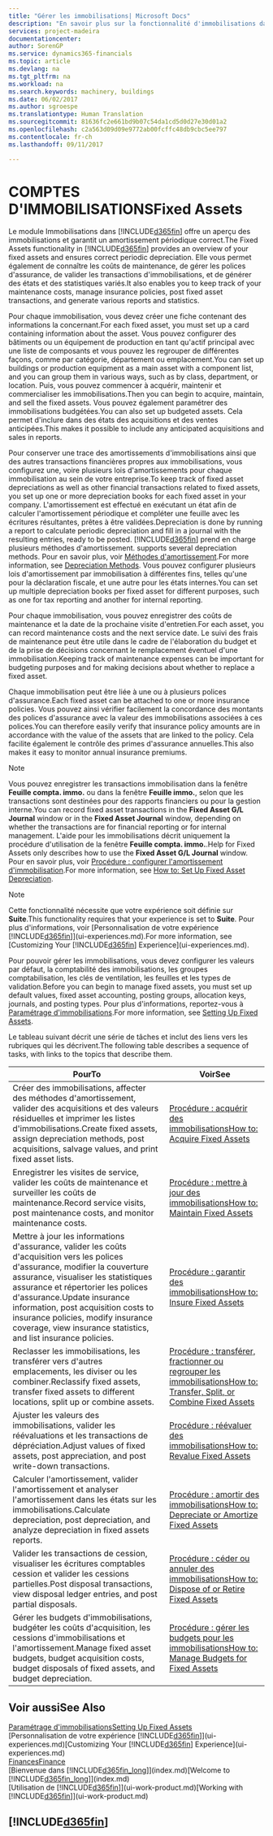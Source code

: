 ```yaml
---
title: "Gérer les immobilisations| Microsoft Docs"
description: "En savoir plus sur la fonctionnalité d'immobilisations dans Financials et affichez un aperçu de l'utilisation des immobilisations."
services: project-madeira
documentationcenter: 
author: SorenGP
ms.service: dynamics365-financials
ms.topic: article
ms.devlang: na
ms.tgt_pltfrm: na
ms.workload: na
ms.search.keywords: machinery, buildings
ms.date: 06/02/2017
ms.author: sgroespe
ms.translationtype: Human Translation
ms.sourcegitcommit: 81636fc2e661bd9b07c54da1cd5d0d27e30d01a2
ms.openlocfilehash: c2a563d09d09e9772ab00fcffc48db9cbc5ee797
ms.contentlocale: fr-ch
ms.lasthandoff: 09/11/2017

---
```

# <a name="fixed-assets"></a><span data-ttu-id="67078-103">COMPTES D'IMMOBILISATIONS</span><span class="sxs-lookup"><span data-stu-id="67078-103">Fixed Assets</span></span>
<span data-ttu-id="67078-104">Le module Immobilisations dans [!INCLUDE[d365fin](includes/d365fin_md.md)] offre un aperçu des immobilisations et garantit un amortissement périodique correct.</span><span class="sxs-lookup"><span data-stu-id="67078-104">The Fixed Assets functionality in [!INCLUDE[d365fin](includes/d365fin_md.md)] provides an overview of your fixed assets and ensures correct periodic depreciation.</span></span> <span data-ttu-id="67078-105">Elle vous permet également de connaître les coûts de maintenance, de gérer les polices d'assurance, de valider les transactions d'immobilisations, et de générer des états et des statistiques variés.</span><span class="sxs-lookup"><span data-stu-id="67078-105">It also enables you to keep track of your maintenance costs, manage insurance policies, post fixed asset transactions, and generate various reports and statistics.</span></span>

<span data-ttu-id="67078-106">Pour chaque immobilisation, vous devez créer une fiche contenant des informations la concernant.</span><span class="sxs-lookup"><span data-stu-id="67078-106">For each fixed asset, you must set up a card containing information about the asset.</span></span> <span data-ttu-id="67078-107">Vous pouvez configurer des bâtiments ou un équipement de production en tant qu'actif principal avec une liste de composants et vous pouvez les regrouper de différentes façons, comme par catégorie, département ou emplacement.</span><span class="sxs-lookup"><span data-stu-id="67078-107">You can set up buildings or production equipment as a main asset with a component list, and you can group them in various ways, such as by class, department, or location.</span></span> <span data-ttu-id="67078-108">Puis, vous pouvez commencer à acquérir, maintenir et commercialiser les immobilisations.</span><span class="sxs-lookup"><span data-stu-id="67078-108">Then you can begin to acquire, maintain, and sell the fixed assets.</span></span> <span data-ttu-id="67078-109">Vous pouvez également paramétrer des immobilisations budgétées.</span><span class="sxs-lookup"><span data-stu-id="67078-109">You can also set up budgeted assets.</span></span> <span data-ttu-id="67078-110">Cela permet d'inclure dans des états des acquisitions et des ventes anticipées.</span><span class="sxs-lookup"><span data-stu-id="67078-110">This makes it possible to include any anticipated acquisitions and sales in reports.</span></span>

<span data-ttu-id="67078-111">Pour conserver une trace des amortissements d'immobilisations ainsi que des autres transactions financières propres aux immobilisations, vous configurez une, voire plusieurs lois d'amortissements pour chaque immobilisation au sein de votre entreprise.</span><span class="sxs-lookup"><span data-stu-id="67078-111">To keep track of fixed asset depreciations as well as other financial transactions related to fixed assets, you set up one or more depreciation books for each fixed asset in your company.</span></span> <span data-ttu-id="67078-112">L'amortissement est effectué en exécutant un état afin de calculer l'amortissement périodique et compléter une feuille avec les écritures résultantes, prêtes à être validées.</span><span class="sxs-lookup"><span data-stu-id="67078-112">Depreciation is done by running a report to calculate periodic depreciation and fill in a journal with the resulting entries, ready to be posted.</span></span> [!INCLUDE[d365fin](includes/d365fin_md.md)]<span data-ttu-id="67078-113"> prend en charge plusieurs méthodes d'amortissement.</span><span class="sxs-lookup"><span data-stu-id="67078-113"> supports several depreciation methods.</span></span> <span data-ttu-id="67078-114">Pour en savoir plus, voir [Méthodes d'amortissement](fa-depreciation-methods.md).</span><span class="sxs-lookup"><span data-stu-id="67078-114">For more information, see [Depreciation Methods](fa-depreciation-methods.md).</span></span> <span data-ttu-id="67078-115">Vous pouvez configurer plusieurs lois d'amortissement par immobilisation à différentes fins, telles qu'une pour la déclaration fiscale, et une autre pour les états internes.</span><span class="sxs-lookup"><span data-stu-id="67078-115">You can set up multiple depreciation books per fixed asset for different purposes, such as one for tax reporting and another for internal reporting.</span></span>

<span data-ttu-id="67078-116">Pour chaque immobilisation, vous pouvez enregistrer des coûts de maintenance et la date de la prochaine visite d'entretien.</span><span class="sxs-lookup"><span data-stu-id="67078-116">For each asset, you can record maintenance costs and the next service date.</span></span> <span data-ttu-id="67078-117">Le suivi des frais de maintenance peut être utile dans le cadre de l'élaboration du budget et de la prise de décisions concernant le remplacement éventuel d'une immobilisation.</span><span class="sxs-lookup"><span data-stu-id="67078-117">Keeping track of maintenance expenses can be important for budgeting purposes and for making decisions about whether to replace a fixed asset.</span></span>

<span data-ttu-id="67078-118">Chaque immobilisation peut être liée à une ou à plusieurs polices d'assurance.</span><span class="sxs-lookup"><span data-stu-id="67078-118">Each fixed asset can be attached to one or more insurance policies.</span></span> <span data-ttu-id="67078-119">Vous pouvez ainsi vérifier facilement la concordance des montants des polices d'assurance avec la valeur des immobilisations associées à ces polices.</span><span class="sxs-lookup"><span data-stu-id="67078-119">You can therefore easily verify that insurance policy amounts are in accordance with the value of the assets that are linked to the policy.</span></span> <span data-ttu-id="67078-120">Cela facilite également le contrôle des primes d'assurance annuelles.</span><span class="sxs-lookup"><span data-stu-id="67078-120">This also makes it easy to monitor annual insurance premiums.</span></span>

> [!NOTE]  
>   <span data-ttu-id="67078-121">Vous pouvez enregistrer les transactions immobilisation dans la fenêtre **Feuille compta. immo.** ou dans la fenêtre **Feuille immo.**, selon que les transactions sont destinées pour des rapports financiers ou pour la gestion interne.</span><span class="sxs-lookup"><span data-stu-id="67078-121">You can record fixed asset transactions in the **Fixed Asset G/L Journal** window or in the **Fixed Asset Journal** window, depending on whether the transactions are for financial reporting or for internal management.</span></span> <span data-ttu-id="67078-122">L'aide pour les immobilisations décrit uniquement la procédure d'utilisation de la fenêtre **Feuille compta. immo.**.</span><span class="sxs-lookup"><span data-stu-id="67078-122">Help for Fixed Assets only describes how to use the **Fixed Asset G/L Journal** window.</span></span> <span data-ttu-id="67078-123">Pour en savoir plus, voir [Procédure : configurer l'amortissement d'immobilisation](fa-how-setup-depreciation.md).</span><span class="sxs-lookup"><span data-stu-id="67078-123">For more information, see [How to: Set Up Fixed Asset Depreciation](fa-how-setup-depreciation.md).</span></span>

> [!NOTE]  
>   <span data-ttu-id="67078-124">Cette fonctionnalité nécessite que votre expérience soit définie sur **Suite**.</span><span class="sxs-lookup"><span data-stu-id="67078-124">This functionality requires that your experience is set to **Suite**.</span></span> <span data-ttu-id="67078-125">Pour plus d'informations, voir [Personnalisation de votre expérience [!INCLUDE[d365fin](includes/d365fin_md.md)]](ui-experiences.md).</span><span class="sxs-lookup"><span data-stu-id="67078-125">For more information, see [Customizing Your [!INCLUDE[d365fin](includes/d365fin_md.md)] Experience](ui-experiences.md).</span></span>

<span data-ttu-id="67078-126">Pour pouvoir gérer les immobilisations, vous devez configurer les valeurs par défaut, la comptabilité des immobilisations, les groupes comptabilisation, les clés de ventilation, les feuilles et les types de validation.</span><span class="sxs-lookup"><span data-stu-id="67078-126">Before you can begin to manage fixed assets, you must set up default values, fixed asset accounting, posting groups, allocation keys, journals, and posting types.</span></span> <span data-ttu-id="67078-127">Pour plus d'informations, reportez-vous à [Paramétrage d'immobilisations](fa-setup.md).</span><span class="sxs-lookup"><span data-stu-id="67078-127">For more information, see [Setting Up Fixed Assets](fa-setup.md).</span></span>

<span data-ttu-id="67078-128">Le tableau suivant décrit une série de tâches et inclut des liens vers les rubriques qui les décrivent.</span><span class="sxs-lookup"><span data-stu-id="67078-128">The following table describes a sequence of tasks, with links to the topics that describe them.</span></span>

| <span data-ttu-id="67078-129">Pour</span><span class="sxs-lookup"><span data-stu-id="67078-129">To</span></span> | <span data-ttu-id="67078-130">Voir</span><span class="sxs-lookup"><span data-stu-id="67078-130">See</span></span> |
| --- | --- |
| <span data-ttu-id="67078-131">Créer des immobilisations, affecter des méthodes d'amortissement, valider des acquisitions et des valeurs résiduelles et imprimer les listes d'immobilisations.</span><span class="sxs-lookup"><span data-stu-id="67078-131">Create fixed assets, assign depreciation methods, post acquisitions, salvage values, and print fixed asset lists.</span></span> |[<span data-ttu-id="67078-132">Procédure : acquérir des immobilisations</span><span class="sxs-lookup"><span data-stu-id="67078-132">How to: Acquire Fixed Assets</span></span>](fa-how-acquire.md) |
| <span data-ttu-id="67078-133">Enregistrer les visites de service, valider les coûts de maintenance et surveiller les coûts de maintenance.</span><span class="sxs-lookup"><span data-stu-id="67078-133">Record service visits, post maintenance costs, and monitor maintenance costs.</span></span> |[<span data-ttu-id="67078-134">Procédure : mettre à jour des immobilisations</span><span class="sxs-lookup"><span data-stu-id="67078-134">How to: Maintain Fixed Assets</span></span>](fa-how-maintain.md) |
| <span data-ttu-id="67078-135">Mettre à jour les informations d'assurance, valider les coûts d'acquisition vers les polices d'assurance, modifier la couverture assurance, visualiser les statistiques assurance et répertorier les polices d'assurance.</span><span class="sxs-lookup"><span data-stu-id="67078-135">Update insurance information, post acquisition costs to insurance policies, modify insurance coverage, view insurance statistics, and list insurance policies.</span></span> |[<span data-ttu-id="67078-136">Procédure : garantir des immobilisations</span><span class="sxs-lookup"><span data-stu-id="67078-136">How to: Insure Fixed Assets</span></span>](fa-how-insure.md) |
| <span data-ttu-id="67078-137">Reclasser les immobilisations, les transférer vers d'autres emplacements, les diviser ou les combiner.</span><span class="sxs-lookup"><span data-stu-id="67078-137">Reclassify fixed assets, transfer fixed assets to different locations, split up or combine assets.</span></span> |[<span data-ttu-id="67078-138">Procédure : transférer, fractionner ou regrouper les immobilisations</span><span class="sxs-lookup"><span data-stu-id="67078-138">How to: Transfer, Split, or Combine Fixed Assets</span></span>](fa-how-trans-split-combine.md) |
| <span data-ttu-id="67078-139">Ajuster les valeurs des immobilisations, valider les réévaluations et les transactions de dépréciation.</span><span class="sxs-lookup"><span data-stu-id="67078-139">Adjust values of fixed assets, post appreciation, and post write-down transactions.</span></span> |[<span data-ttu-id="67078-140">Procédure : réévaluer des immobilisations</span><span class="sxs-lookup"><span data-stu-id="67078-140">How to: Revalue Fixed Assets</span></span>](fa-how-revalue.md) |
| <span data-ttu-id="67078-141">Calculer l'amortissement, valider l'amortissement et analyser l'amortissement dans les états sur les immobilisations.</span><span class="sxs-lookup"><span data-stu-id="67078-141">Calculate depreciation, post depreciation, and  analyze depreciation in fixed assets reports.</span></span> |[<span data-ttu-id="67078-142">Procédure : amortir des immobilisations</span><span class="sxs-lookup"><span data-stu-id="67078-142">How to: Depreciate or Amortize Fixed Assets</span></span>](fa-how-depreciate-amortize.md) |
| <span data-ttu-id="67078-143">Valider les transactions de cession, visualiser les écritures comptables cession et valider les cessions partielles.</span><span class="sxs-lookup"><span data-stu-id="67078-143">Post disposal transactions, view disposal ledger entries, and post partial disposals.</span></span> |[<span data-ttu-id="67078-144">Procédure : céder ou annuler des immobilisations</span><span class="sxs-lookup"><span data-stu-id="67078-144">How to: Dispose of or Retire Fixed Assets</span></span>](fa-how-dispose-retire.md) |
| <span data-ttu-id="67078-145">Gérer les budgets d'immobilisations, budgéter les coûts d'acquisition, les cessions d'immobilisations et l'amortissement.</span><span class="sxs-lookup"><span data-stu-id="67078-145">Manage fixed asset budgets, budget acquisition costs, budget disposals of fixed assets, and budget depreciation.</span></span> |[<span data-ttu-id="67078-146">Procédure : gérer les budgets pour les immobilisations</span><span class="sxs-lookup"><span data-stu-id="67078-146">How to: Manage Budgets for Fixed Assets</span></span>](fa-how-manage-budgets.md) |

## <a name="see-also"></a><span data-ttu-id="67078-147">Voir aussi</span><span class="sxs-lookup"><span data-stu-id="67078-147">See Also</span></span>
[<span data-ttu-id="67078-148">Paramétrage d'immobilisations</span><span class="sxs-lookup"><span data-stu-id="67078-148">Setting Up Fixed Assets</span></span>](fa-setup.md)  
<span data-ttu-id="67078-149">[Personnalisation de votre expérience [!INCLUDE[d365fin](includes/d365fin_md.md)]](ui-experiences.md)</span><span class="sxs-lookup"><span data-stu-id="67078-149">[Customizing Your [!INCLUDE[d365fin](includes/d365fin_md.md)] Experience](ui-experiences.md)</span></span>  
[<span data-ttu-id="67078-150">Finances</span><span class="sxs-lookup"><span data-stu-id="67078-150">Finance</span></span>](finance.md)  
<span data-ttu-id="67078-151">[Bienvenue dans [!INCLUDE[d365fin_long](includes/d365fin_long_md.md)]](index.md)</span><span class="sxs-lookup"><span data-stu-id="67078-151">[Welcome to [!INCLUDE[d365fin_long](includes/d365fin_long_md.md)]](index.md)</span></span>  
<span data-ttu-id="67078-152">[Utilisation de [!INCLUDE[d365fin](includes/d365fin_md.md)]](ui-work-product.md)</span><span class="sxs-lookup"><span data-stu-id="67078-152">[Working with [!INCLUDE[d365fin](includes/d365fin_md.md)]](ui-work-product.md)</span></span>

## [!INCLUDE[d365fin](includes/free_trial_md.md)]
